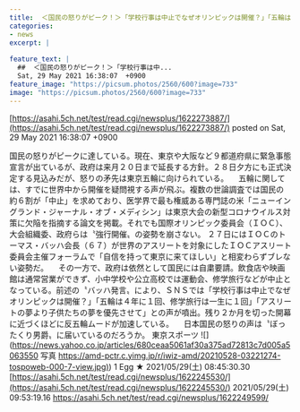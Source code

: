 ```yaml
---
title:  ＜国民の怒りがピーク！＞「学校行事は中止でなぜオリンピックは開催？」「五輪は４年に１回、修学旅行は一生に1回」 ★3  
categories:
- news
excerpt: |
  
feature_text: |
  ##  ＜国民の怒りがピーク！＞「学校行事は中...
  Sat, 29 May 2021 16:38:07  +0900
feature_image: "https://picsum.photos/2560/600?image=733"
image: "https://picsum.photos/2560/600?image=733"
---
```


[https://asahi.5ch.net/test/read.cgi/newsplus/1622273887/](https://asahi.5ch.net/test/read.cgi/newsplus/1622273887/)
posted on Sat, 29 May 2021 16:38:07  +0900

<!--more-->

国民の怒りがピークに達している。現在、東京や大阪など９都道府県に緊急事態宣言が出ているが、政府は来月２０日まで延長する方針。２８日夕方にも正式決定する見込みだが、怒りの矛先は東京五輪に向けられている。 　五輪に関しては、すでに世界中から開催を疑問視する声が飛ぶ。複数の世論調査では国民の約６割が「中止」を求めており、医学界で最も権威ある専門誌の米「ニューイングランド・ジャーナル・オブ・メディシン」は東京大会の新型コロナウイルス対策に欠陥を指摘する論文を掲載。それでも国際オリンピック委員会（ＩＯＣ）、大会組織委、政府らは〝強行開催〟の姿勢を崩さない。 ２７日にはＩＯＣのトーマス・バッハ会長（６７）が世界のアスリートを対象にしたＩＯＣアスリート委員会主催フォーラムで「自信を持って東京に来てほしい」と相変わらずブレない姿勢だ。 　その一方で、政府は依然として国民には自粛要請。飲食店や映画館は通常営業ができず、小中学校や公立高校では運動会、修学旅行などが中止となっている。前述の〝バッハ発言〟により、ＳＮＳでは「学校行事は中止でなぜオリンピックは開催？」「五輪は４年に１回、修学旅行は一生に１回」「アスリートの夢より子供たちの夢を優先させて」との声が噴出。残り２か月を切った開幕に近づくほどに反五輪ムードが加速している。 　日本国民の怒りの声は〝ぼったくり男爵〟に届いているのだろうか。 東京スポーツ ![](https://news.yahoo.co.jp/articles/680ceaa5061af30a375ad72813c7d005a5063550 写真 [https://amd-pctr.c.yimg.jp/r/iwiz-amd/20210528-03221274-tospoweb-000-7-view.jpg)](https://amd-pctr.c.yimg.jp/r/iwiz-amd/20210528-03221274-tospoweb-000-7-view.jpg)) 1 Egg ★ 2021/05/29(土) 08:45:30.30 [https://asahi.5ch.net/test/read.cgi/newsplus/1622245530/](https://asahi.5ch.net/test/read.cgi/newsplus/1622245530/) 2021/05/29(土) 09:53:19.16 https://asahi.5ch.net/test/read.cgi/newsplus/1622249599/
